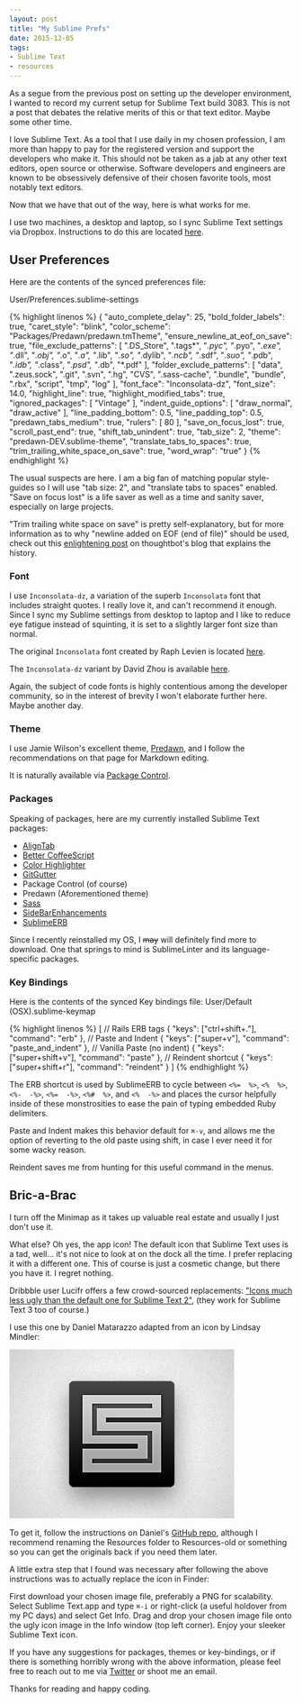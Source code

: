 ```yaml
---
layout: post
title: "My Sublime Prefs"
date: 2015-12-05
tags: 
- Sublime Text
- resources
---
```

As a segue from the previous post on setting up the developer environment, I wanted to record my current setup for Sublime Text build 3083. <!-- more -->This is not a post that debates the relative merits of this or that text editor. Maybe some other time.

I love Sublime Text. As a tool that I use daily in my chosen profession, I am more than happy to pay for the registered version and support the developers who make it. This should not be taken as a jab at any other text editors, open source or otherwise. Software developers and engineers are known to be obsessively defensive of their chosen favorite tools, most notably text editors.

Now that we have that out of the way, here is what works for me.

I use two machines, a desktop and laptop, so I sync Sublime Text settings via Dropbox. Instructions to do this are located [here](https://packagecontrol.io/docs/syncing "docs").

## User Preferences

Here are the contents of the synced preferences file:

User/Preferences.sublime-settings

{% highlight linenos %}
{
  "auto_complete_delay": 25,
  "bold_folder_labels": true,
  "caret_style": "blink",
  "color_scheme": "Packages/Predawn/predawn.tmTheme",
  "ensure_newline_at_eof_on_save": true,
  "file_exclude_patterns":
  [
    ".DS_Store",
    ".tags*",
    "*.pyc",
    "*.pyo",
    "*.exe",
    "*.dll",
    "*.obj",
    "*.o",
    "*.a",
    "*.lib",
    "*.so",
    "*.dylib",
    "*.ncb",
    "*.sdf",
    "*.suo",
    "*.pdb",
    "*.idb",
    "*.class",
    "*.psd",
    "*.db",
    "*.pdf"
  ],
  "folder_exclude_patterns":
  [
    "data",
    ".zeus.sock",
    ".git",
    ".svn",
    ".hg",
    "CVS",
    ".sass-cache",
    ".bundle",
    "bundle",
    ".rbx",
    "script",
    "tmp",
    "log"
  ],
  "font_face": "Inconsolata-dz",
  "font_size": 14.0,
  "highlight_line": true,
  "highlight_modified_tabs": true,
  "ignored_packages":
  [
    "Vintage"
  ],
  "indent_guide_options":
  [
    "draw_normal",
    "draw_active"
  ],
  "line_padding_bottom": 0.5,
  "line_padding_top": 0.5,
  "predawn_tabs_medium": true,
  "rulers":
  [
    80
  ],
  "save_on_focus_lost": true,
  "scroll_past_end": true,
  "shift_tab_unindent": true,
  "tab_size": 2,
  "theme": "predawn-DEV.sublime-theme",
  "translate_tabs_to_spaces": true,
  "trim_trailing_white_space_on_save": true,
  "word_wrap": "true"
}
{% endhighlight %}

The usual suspects are here. I am a big fan of matching popular style-guides so I will use "tab size: 2", and "translate tabs to spaces" enabled. "Save on focus lost" is a life saver as well as a time and sanity saver, especially on large projects.

"Trim trailing white space on save" is pretty self-explanatory, but for more information as to why "newline added on EOF (end of file)" should be used, check out this [enlightening post](https://robots.thoughtbot.com/no-newline-at-end-of-file "blog post") on thoughtbot's blog that explains the history.

### Font

I use `Inconsolata-dz`, a variation of the superb `Inconsolata` font that includes straight quotes. I really love it, and can't recommend it enough. Since I sync my Sublime settings from desktop to laptop and I like to reduce eye fatigue instead of squinting, it is set to a slightly larger font size than normal.

The original `Inconsolata` font created by Raph Levien is located [here](http://levien.com/type/myfonts/inconsolata.html "download page").

The `Inconsolata-dz` variant by David Zhou is available [here](http://nodnod.net/2009/feb/12/adding-straight-single-and-double-quotes-inconsola/ "blog and download page").

Again, the subject of code fonts is highly contentious among the developer community, so in the interest of brevity I won't elaborate further here. Maybe another day. 

### Theme

I use Jamie Wilson's excellent theme, [Predawn](http://github.com/jamiewilson/predawn "GitHub"), and I follow the recommendations on that page for Markdown editing. 

It is naturally available via [Package Control](https://packagecontrol.io/packages/Predawn "Package Control").

### Packages

Speaking of packages, here are my currently installed Sublime Text packages: 

* [AlignTab](https://packagecontrol.io/packages/AlignTab "Package Control")
* [Better CoffeeScript](https://packagecontrol.io/packages/Better%20CoffeeScript "Package Control")
* [Color Highlighter](https://packagecontrol.io/packages/Color%20Highlighter "Package Control")
* [GitGutter](https://packagecontrol.io/packages/GitGutter "Package Control")
* Package Control (of course)
* Predawn (Aforementioned theme)
* [Sass](https://packagecontrol.io/packages/Sass "Package Control")
* [SideBarEnhancements](https://packagecontrol.io/packages/SideBarEnhancements "Package Control")
* [SublimeERB](https://packagecontrol.io/packages/SublimeERB "Package Control")

Since I recently reinstalled my OS, I ~~may~~ will definitely find more to download. One that springs to mind is Sublime​Linter and its language-specific packages.

### Key Bindings

Here is the contents of the synced Key bindings file:
User/Default (OSX).sublime-keymap

{% highlight linenos %}
[
// Rails ERB tags
{ "keys": ["ctrl+shift+."], "command": "erb" },
// Paste and Indent
{ "keys": ["super+v"], "command": "paste_and_indent" },
// Vanilla Paste (no indent)
{ "keys": ["super+shift+v"], "command": "paste" },
// Reindent shortcut
{ "keys": ["super+shift+r"],  "command": "reindent" }
]
{% endhighlight %}

The ERB shortcut is used by SublimeERB to cycle between `<%=  %>`, `<%  %>`, `<%-  -%>`, `<%=  -%>`, `<%#  %>`, and `<%  -%>` and places the cursor helpfully inside of these monstrosities to ease the pain of typing embedded Ruby delimiters. 

Paste and Indent makes this behavior default for `⌘-v`, and allows me the option of reverting to the old paste using shift, in case I ever need it for some wacky reason.

Reindent saves me from hunting for this useful command in the menus. 

## Bric-a-Brac

I turn off the Minimap as it takes up valuable real estate and usually I just don't use it.

What else? Oh yes, the app icon! The default icon that Sublime Text uses is a tad, well... it's not nice to look at on the dock all the time. I prefer replacing it with a different one. This of course is just a cosmetic change, but there you have it. I regret nothing. 

Dribbble user Lucifr offers a few crowd-sourced replacements: ["Icons much less ugly than the default one for Sublime Text 2"](https://dribbble.com/lucifr/buckets/32936-Sublime-Text-2-Replacement-Icons "Dribbble"), (they work for Sublime Text 3 too of course.)

I use this one by Daniel Matarazzo adapted from an icon by Lindsay Mindler:

![Sublime Text alternate icon](/public/images/sublime_text_icon_preview.png "Alternate icon")

To get it, follow the instructions on Daniel's [GitHub repo](https://github.com/dbmzzo/Sublime-Text-2-Icon "repo on GitHub"), although I recommend renaming the Resources folder to Resources-old or something so you can get the originals back if you need them later.

A little extra step that I found was necessary after following the above instructions was to actually replace the icon in Finder:

First download your chosen image file, preferably a PNG for scalability. Select Sublime Text.app and type `⌘-i` or right-click (a useful holdover from my PC days) and select Get Info. Drag and drop your chosen image file onto the ugly icon image in the Info window (top left corner). Enjoy your sleeker Sublime Text icon.

If you have any suggestions for packages, themes or key-bindings, or if there is something horribly wrong with the above information, please feel free to reach out to me via [Twitter](https://twitter.com/chileannick "my Twitter") or shoot me an email. 

Thanks for reading and happy coding.
